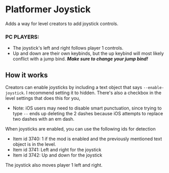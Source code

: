 # Platformer Joystick

Adds a way for level creators to add joystick controls.

### PC PLAYERS:

- The joystick's left and right follows player 1 controls.
- Up and down are their own keybinds, but the up keybind will most likely conflict with a jump bind. ***Make sure to change your jump bind!***

## How it works
Creators can enable joysticks by including a text object that says `--enable-joystick`. I recommend setting it to hidden. There's also a checkbox in the level settings that does this for you,
- Note: iOS users may need to disable smart punctuation, since trying to type `--` ends up deleting the 2 dashes because iOS attempts to replace two dashes with an em dash.

When joysticks are enabled, you can use the following ids for detection
- Item id 3740: 1 if the mod is enabled and the previously mentioned text object is in the level.
- Item id 3741: Left and right for the joystick
- Item id 3742: Up and down for the joystick

The joystick also moves player 1 left and right.